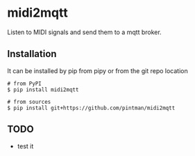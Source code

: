 # midi2mqtt
Listen to MIDI signals and send them to a mqtt broker.

## Installation

It can be installed by pip from pipy or from the git repo location

	# from PyPI
	$ pip install midi2mqtt
	
	# from sources
	$ pip install git+https://github.com/pintman/midi2mqtt

## TODO
- test it
